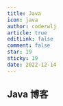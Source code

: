 ```yaml
---
title: Java
icon: java
author: coderwlj
article: true
editLink: false
comment: false
star: 19
sticky: 19
date: 2022-12-14
---
```


<!-- more -->

## Java 博客
